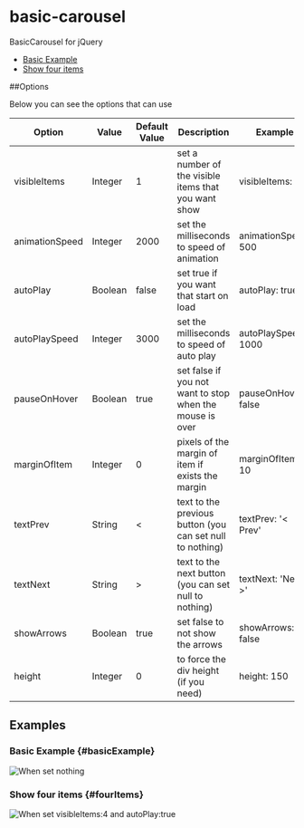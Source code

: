 basic-carousel
==============

BasicCarousel for jQuery

* [Basic Example](#basicExample)
* [Show four items](#fourItems)

##Options

Below you can see the options that can use


| Option         | Value   | Default Value | Description                                               | Example             |
|----------------|---------|---------------|-----------------------------------------------------------|---------------------|
| visibleItems   | Integer | 1             | set a number of the visible items that you want show      | visibleItems: 2     |
| animationSpeed | Integer | 2000          | set the milliseconds to speed of animation                | animationSpeed: 500 |
| autoPlay       | Boolean | false         | set true if you want that start on load                   | autoPlay: true      |
| autoPlaySpeed  | Integer | 3000          | set the milliseconds to speed of auto play                | autoPlaySpeed: 1000 |
| pauseOnHover   | Boolean | true          | set false if you not want to stop when the mouse is over  | pauseOnHover: false |
| marginOfItem   | Integer | 0             | pixels of the margin of item if exists the margin         | marginOfItem: 10    |
| textPrev       | String  | <             | text to the previous button (you can set null to nothing) | textPrev: '< Prev'  |
| textNext       | String  | >             | text to the next button (you can set null to nothing)     | textNext: 'Next >'  |
| showArrows     | Boolean | true          | set false to not show the arrows                          | showArrows: false   |
| height         | Integer | 0             | to force the div height (if you need)                     | height: 150         |


## Examples

### Basic Example {#basicExample}
![When set nothing](https://raw.github.com/euricovidal/basic-carousel/master/images_readme/basic-example.png)

### Show four items {#fourItems}
![When set visibleItems:4 and autoPlay:true](https://raw.github.com/euricovidal/basic-carousel/master/images_readme/four-example.png)
